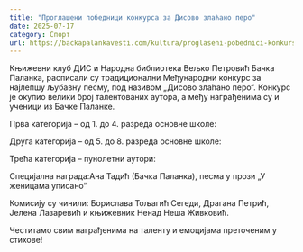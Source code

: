```yaml
---
title: "Проглашени победници конкурса за Дисово злаћано перо"
date: 2025-07-17
category: Спорт
url: https://backapalankavesti.com/kultura/proglaseni-pobednici-konkursa-za-disovo-zlacano-pero/
---
```


Књижевни клуб ДИС и Народна библиотека Вељко Петровић Бачка Паланка, расписали су традиционални Међународни конкурс за најлепшу љубавну песму, под називом „Дисово злаћано перо“. Конкурс је окупио велики број талентованих аутора, а међу награђенима су и ученици из Бачке Паланке.

Прва категорија – од 1. до 4. разреда основне школе:

Друга категорија – од 5. до 8. разреда основне школе:

Трећа категорија – пунолетни аутори:

Специјална награда:Ана Тадић (Бачка Паланка), песма у прози „У женицама уписано“

Комисију су чинили: Борислава Тољагић Сегеди, Драгана Петрић, Јелена Лазаревић и књижевник Ненад Неша Живковић.

Честитамо свим награђенима на таленту и емоцијама преточеним у стихове!
